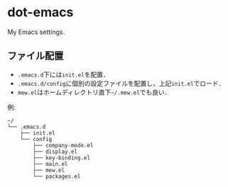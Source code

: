 # dot-emacs
My Emacs settings.

## ファイル配置
* `.emacs.d`下には`init.el`を配置．
* `.emacs.d/config`に個別の設定ファイルを配置し，上記`init.el`でロード．
* `mew.el`はホームディレクトリ直下`~/.mew.el`でも良い．

例: 
```
~/
└── .emacs.d
    ├── init.el
    └── config
        ├── company-mode.el
        ├── display.el
        ├── key-binding.el
        ├── main.el
        ├── mew.el
        └── packages.el
```
